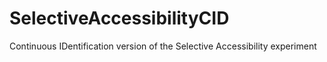 # SelectiveAccessibilityCID
Continuous IDentification version of the Selective Accessibility experiment
